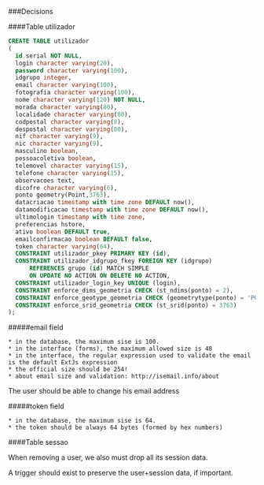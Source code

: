 ###Decisions

####Table utilizador

```sql
CREATE TABLE utilizador
(
  id serial NOT NULL,
  login character varying(20),
  password character varying(100),
  idgrupo integer,
  email character varying(100),
  fotografia character varying(100),
  nome character varying(120) NOT NULL,
  morada character varying(80),
  localidade character varying(80),
  codpostal character varying(8),
  despostal character varying(80),
  nif character varying(9),
  nic character varying(9),
  masculino boolean,
  pessoacoletiva boolean,
  telemovel character varying(15),
  telefone character varying(15),
  observacoes text,
  dicofre character varying(6),
  ponto geometry(Point,3763),
  datacriacao timestamp with time zone DEFAULT now(),
  datamodificacao timestamp with time zone DEFAULT now(),
  ultimologin timestamp with time zone,
  preferencias hstore,
  ativo boolean DEFAULT true,
  emailconfirmacao boolean DEFAULT false,
  token character varying(64),
  CONSTRAINT utilizador_pkey PRIMARY KEY (id),
  CONSTRAINT utilizador_idgrupo_fkey FOREIGN KEY (idgrupo)
      REFERENCES grupo (id) MATCH SIMPLE
      ON UPDATE NO ACTION ON DELETE NO ACTION,
  CONSTRAINT utilizador_login_key UNIQUE (login),
  CONSTRAINT enforce_dims_geometria CHECK (st_ndims(ponto) = 2),
  CONSTRAINT enforce_geotype_geometria CHECK (geometrytype(ponto) = 'POINT'::text OR ponto IS NULL),
  CONSTRAINT enforce_srid_geometria CHECK (st_srid(ponto) = 3763)
);
```

#####email field

    * in the database, the maximum sise is 100.
    * in the interface (forms), the maximum allowed size is 48
    * in the interface, the regular expression used to validate the email is the default ExtJs expression
    * the official size should be 254!
    * about email size and validation: http://isemail.info/about

The user should be able to change his email address

#####token field

    * in the database, the maximum sise is 64.
    * the token should be always 64 bytes (formed by hex numbers)
    
####Table sessao

When removing a user, we also must drop all its session data.

A trigger should exist to preserve the user+session data, if important.
